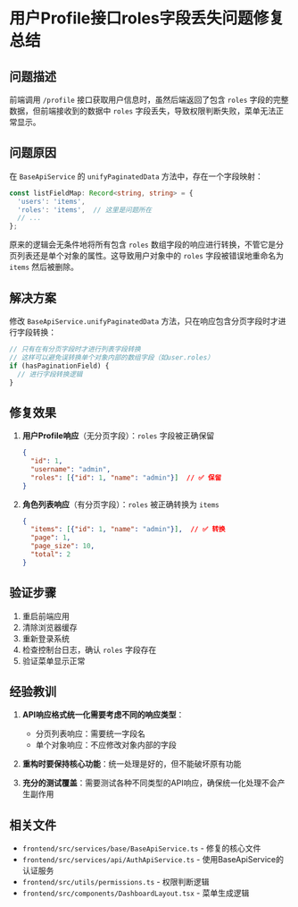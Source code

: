 # 用户Profile接口roles字段丢失问题修复总结

## 问题描述
前端调用 `/profile` 接口获取用户信息时，虽然后端返回了包含 `roles` 字段的完整数据，但前端接收到的数据中 `roles` 字段丢失，导致权限判断失败，菜单无法正常显示。

## 问题原因
在 `BaseApiService` 的 `unifyPaginatedData` 方法中，存在一个字段映射：
```typescript
const listFieldMap: Record<string, string> = {
  'users': 'items',
  'roles': 'items',  // 这里是问题所在
  // ...
};
```

原来的逻辑会无条件地将所有包含 `roles` 数组字段的响应进行转换，不管它是分页列表还是单个对象的属性。这导致用户对象中的 `roles` 字段被错误地重命名为 `items` 然后被删除。

## 解决方案
修改 `BaseApiService.unifyPaginatedData` 方法，只在响应包含分页字段时才进行字段转换：

```typescript
// 只有在有分页字段时才进行列表字段转换
// 这样可以避免误转换单个对象内部的数组字段（如user.roles）
if (hasPaginationField) {
  // 进行字段转换逻辑
}
```

## 修复效果
1. **用户Profile响应**（无分页字段）：`roles` 字段被正确保留
   ```json
   {
     "id": 1,
     "username": "admin",
     "roles": [{"id": 1, "name": "admin"}]  // ✅ 保留
   }
   ```

2. **角色列表响应**（有分页字段）：`roles` 被正确转换为 `items`
   ```json
   {
     "items": [{"id": 1, "name": "admin"}],  // ✅ 转换
     "page": 1,
     "page_size": 10,
     "total": 2
   }
   ```

## 验证步骤
1. 重启前端应用
2. 清除浏览器缓存
3. 重新登录系统
4. 检查控制台日志，确认 `roles` 字段存在
5. 验证菜单显示正常

## 经验教训
1. **API响应格式统一化需要考虑不同的响应类型**：
   - 分页列表响应：需要统一字段名
   - 单个对象响应：不应修改对象内部的字段

2. **重构时要保持核心功能**：统一处理是好的，但不能破坏原有功能

3. **充分的测试覆盖**：需要测试各种不同类型的API响应，确保统一化处理不会产生副作用

## 相关文件
- `frontend/src/services/base/BaseApiService.ts` - 修复的核心文件
- `frontend/src/services/api/AuthApiService.ts` - 使用BaseApiService的认证服务
- `frontend/src/utils/permissions.ts` - 权限判断逻辑
- `frontend/src/components/DashboardLayout.tsx` - 菜单生成逻辑